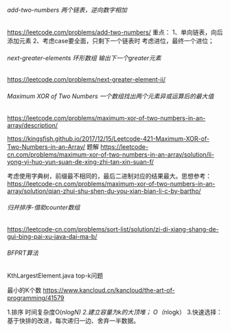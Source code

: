 

###### add-two-numbers 两个链表，逆向数字相加
https://leetcode.com/problems/add-two-numbers/
重点：
1、单向链表，向后添加元素
2、考虑case要全面，只剩下一个链表时 考虑进位，最终一个进位；




###### next-greater-elements 环形数组 输出下一个greater元素
https://leetcode.com/problems/next-greater-element-ii/



###### Maximum XOR of Two Numbers 一个数组找出两个元素异或运算后的最大值
https://leetcode.com/problems/maximum-xor-of-two-numbers-in-an-array/description/

https://kingsfish.github.io/2017/12/15/Leetcode-421-Maximum-XOR-of-Two-Numbers-in-an-Array/
题解 https://leetcode-cn.com/problems/maximum-xor-of-two-numbers-in-an-array/solution/li-yong-yi-huo-yun-suan-de-xing-zhi-tan-xin-suan-f/

考虑使用字典树，前缀最不相同的，最后二进制对应的结果最大。思想参考：
https://leetcode-cn.com/problems/maximum-xor-of-two-numbers-in-an-array/solution/qian-zhui-shu-shen-du-you-xian-bian-li-c-by-bartho/



###### 归并排序-借助counter数组
https://leetcode-cn.com/problems/sort-list/solution/zi-di-xiang-shang-de-gui-bing-pai-xu-java-dai-ma-b/


###### BFPRT算法
KthLargestElement.java
top-k问题 

最小的K个数
https://www.kancloud.cn/kancloud/the-art-of-programming/41579

1.排序 时间复杂度O(n*logN)
2.建立容量为k的大顶堆； O（n*logk）
3.快速选择：基于快排的改进，每次递归一边、舍弃一半数据。
